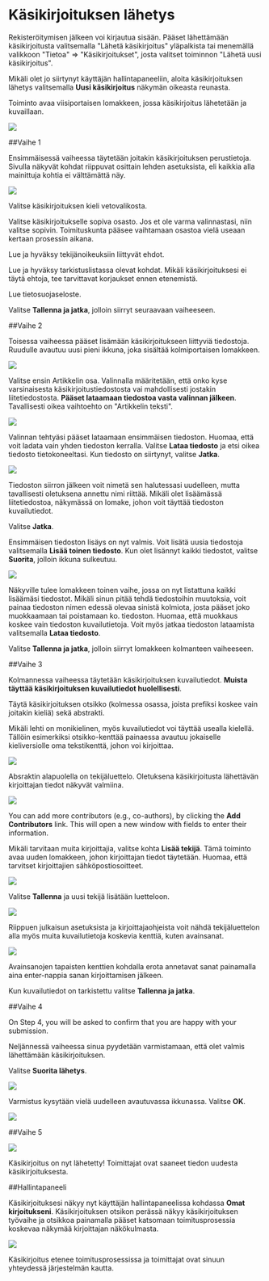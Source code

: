 # Käsikirjoituksen lähetys

Rekisteröitymisen jälkeen voi kirjautua sisään. Pääset lähettämään käsikirjoitusta valitsemalla "Lähetä käsikirjoitus" yläpalkista tai menemällä valikkoon "Tietoa" => "Käsikirjoitukset", josta valitset toiminnon "Lähetä uusi käsikirjoitus".

Mikäli olet jo siirtynyt käyttäjän hallintapaneeliin, aloita käsikirjoituksen lähetys valitsemalla **Uusi käsikirjoitus** näkymän oikeasta reunasta.

Toiminto avaa viisiportaisen lomakkeen, jossa käsikirjoitus lähetetään ja kuvaillaan.

![](learning-ojs-3-author-dashboard.png)

##Vaihe 1

Ensimmäisessä vaiheessa täytetään joitakin käsikirjoituksen perustietoja. Sivulla näkyvät kohdat riippuvat osittain lehden asetuksista, eli kaikkia alla mainittuja kohtia ei välttämättä näy.

![](learning-ojs-3-author-submission-step1.png)

Valitse käsikirjoituksen kieli vetovalikosta.

Valitse käsikirjoitukselle sopiva osasto. Jos et ole varma valinnastasi, niin valitse sopivin. Toimituskunta pääsee vaihtamaan osastoa vielä useaan kertaan prosessin aikana.

Lue ja hyväksy tekijänoikeuksiin liittyvät ehdot.

Lue ja hyväksy tarkistuslistassa olevat kohdat. Mikäli käsikirjoituksesi ei täytä ehtoja, tee tarvittavat korjaukset ennen etenemistä.

Lue tietosuojaseloste.

Valitse **Tallenna ja jatka**, jolloin siirryt seuraavaan vaiheeseen.
 
##Vaihe 2

Toisessa vaiheessa pääset lisämään käsikirjoitukseen liittyviä tiedostoja. Ruudulle avautuu uusi pieni ikkuna, joka sisältää kolmiportaisen lomakkeen. 

![](learning-ojs-3-author-submission-step2.png)

Valitse ensin Artikkelin osa. Valinnalla määritetään, että onko kyse varsinaisesta käsikirjoitustiedostosta vai mahdollisesti jostakin liitetiedostosta. **Pääset lataamaan tiedostoa vasta valinnan jälkeen**. Tavallisesti oikea vaihtoehto on "Artikkelin teksti".

![](learning-ojs-3-author-submission-step2-2.png)

Valinnan tehtyäsi pääset lataamaan ensimmäisen tiedoston. Huomaa, että voit ladata vain yhden tiedoston kerralla. Valitse **Lataa tiedosto** ja etsi oikea tiedosto tietokoneeltasi. Kun tiedosto on siirtynyt, valitse **Jatka**. 

![](learning-ojs-3-author-submission-step2-3.png)

Tiedoston siirron jälkeen voit nimetä sen halutessasi uudelleen, mutta tavallisesti oletuksena annettu nimi riittää. Mikäli olet lisäämässä liitetiedostoa, näkymässä on lomake, johon voit täyttää tiedoston kuvailutiedot.

Valitse **Jatka**.

Ensimmäisen tiedoston lisäys on nyt valmis. Voit lisätä uusia tiedostoja valitsemalla **Lisää toinen tiedosto**. Kun olet lisännyt kaikki tiedostot, valitse **Suorita**, jolloin ikkuna sulkeutuu.

![](learning-ojs-3-author-submission-step2-4.png)

Näkyville tulee lomakkeen toinen vaihe, jossa on nyt listattuna kaikki lisäämäsi tiedostot. Mikäli sinun pitää tehdä tiedostoihin muutoksia, voit painaa tiedoston nimen edessä olevaa sinistä kolmiota, josta pääset joko muokkaamaan tai poistamaan ko. tiedoston. Huomaa, että muokkaus koskee vain tiedoston kuvailutietoja. Voit myös jatkaa tiedoston lataamista valitsemalla **Lataa tiedosto**.

Valitse **Tallenna ja jatka**, jolloin siirryt lomakkeen kolmanteen vaiheeseen.

##Vaihe 3

Kolmannessa vaiheessa täytetään käsikirjoituksen kuvailutiedot. **Muista täyttää käsikirjoituksen kuvailutiedot huolellisesti**.

Täytä käsikirjoituksen otsikko (kolmessa osassa, joista prefiksi koskee vain joitakin kieliä) sekä abstrakti.

Mikäli lehti on monikielinen, myös kuvailutiedot voi täyttää usealla kielellä. Tällöin esimerkiksi otsikko-kenttää painaessa avautuu jokaiselle kieliversiolle oma tekstikenttä, johon voi kirjoittaa.

![](learning-ojs-3-author-submission-step3.png)

Absraktin alapuolella on tekijäluettelo. Oletuksena käsikirjoitusta lähettävän kirjoittajan tiedot näkyvät valmiina.

![](learning-ojs-3-author-submission-step3-1.png)

You can add more contributors (e.g., co-authors), by clicking the **Add Contributors** link. This will open a new window with fields to enter their information.

Mikäli tarvitaan muita kirjoittajia, valitse kohta **Lisää tekijä**. Tämä toiminto avaa uuden lomakkeen, johon kirjoittajan tiedot täytetään. Huomaa, että tarvitset kirjoittajien sähköpostiosoitteet.

![](learning-ojs-3-author-submission-step3-2.png)

Valitse **Tallenna** ja uusi tekijä lisätään luetteloon.

![](learning-ojs-3-author-submission-step3-3.png)

Riippuen julkaisun asetuksista ja kirjoittajaohjeista voit nähdä tekijäluettelon alla myös muita kuvailutietoja koskevia kenttiä, kuten avainsanat.

![](learning-ojs-3-author-submission-step3-4.png)

Avainsanojen tapaisten kenttien kohdalla erota annetavat sanat painamalla aina enter-nappia sanan kirjoittamisen jälkeen.

Kun kuvailutiedot on tarkistettu valitse **Tallenna ja jatka**.

##Vaihe 4

On Step 4, you will be asked to confirm that you are happy with your submission. 

Neljännessä vaiheessa sinua pyydetään varmistamaan, että olet valmis lähettämään käsikirjoituksen.

Valitse **Suorita lähetys**.

![](learning-ojs-3-author-submission-step4.png)

Varmistus kysytään vielä uudelleen avautuvassa ikkunassa. Valitse **OK**.

![](learning-ojs-3-author-submission-step4-1.png)

##Vaihe 5

![](learning-ojs-3-author-submission-step5.png)

Käsikirjoitus on nyt lähetetty! Toimittajat ovat saaneet tiedon uudesta käsikirjoituksesta. 

##Hallintapaneeli

Käsikirjoituksesi näkyy nyt käyttäjän hallintapaneelissa kohdassa **Omat kirjoitukseni**. Käsikirjoituksen otsikon perässä näkyy käsikirjoituksen työvaihe ja otsikkoa painamalla pääset katsomaan toimitusprosessia koskevaa näkymää kirjoittajan näkökulmasta.

![](learning-ojs-3-author-submission-final.png)

Käsikirjoitus etenee toimitusprosessissa ja toimittajat ovat sinuun yhteydessä järjestelmän kautta.
